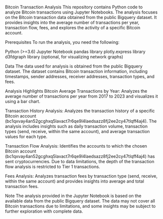 Bitcoin Transaction Analysis
This repository contains Python code to analyze Bitcoin transactions using Jupyter Notebooks. The analysis focuses on the Bitcoin transaction data obtained from the public Bigquery dataset. It provides insights into the average number of transactions per year, transaction flow, fees, and explores the activity of a specific Bitcoin account.

Prerequisites
To run the analysis, you need the following:

Python (>=3.6)
Jupyter Notebook
pandas library
plotly.express library
d3fdgraph library (optional, for visualizing network graphs)

Data
The data used for analysis is obtained from the public Bigquery dataset. The dataset contains Bitcoin transaction information, including timestamps, sender addresses, receiver addresses, transaction types, and fees.

Analysis Highlights
Bitcoin Average Transactions by Year: Analyzes the average number of transactions per year from 2017 to 2023 and visualizes it using a bar chart.

Transaction History Analysis: Analyzes the transaction history of a specific Bitcoin account (bc1qxvay4an52gcghxq5lavact7r6qe9l4laedsazz8fj2ee2cy47tlqff4aj4). The analysis includes insights such as daily transaction volume, transaction types (send, receive, within the same account), and average transaction values for each type.

Transaction Flow Analysis: Identifies the accounts to which the chosen Bitcoin account (bc1qxvay4an52gcghxq5lavact7r6qe9l4laedsazz8fj2ee2cy47tlqff4aj4) has sent cryptocurrencies. Due to data limitations, the depth of the transaction flow analysis is restricted to Tier 1 transactions.

Fees Analysis: Analyzes transaction fees by transaction type (send, receive, within the same account) and provides insights into average and total transaction fees.

Note
The analysis provided in the Jupyter Notebook is based on the available data from the public Bigquery dataset. The data may not cover all Bitcoin transactions due to limitations, and some insights may be subject to further exploration with complete data.
